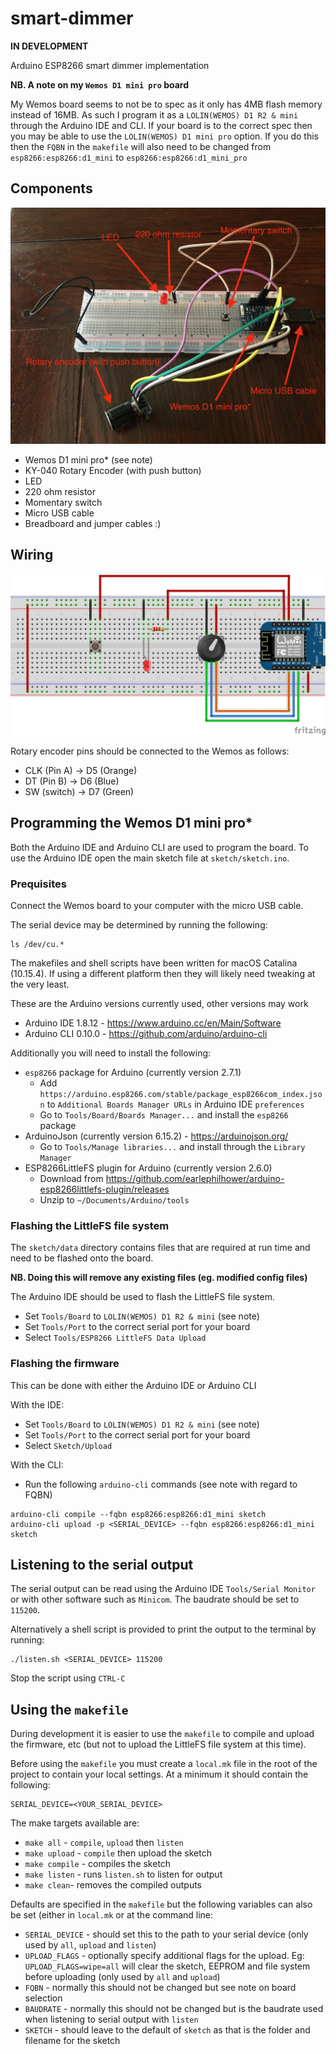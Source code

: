 # smart-dimmer

**IN DEVELOPMENT**

Arduino ESP8266 smart dimmer implementation

**NB. A note on my `Wemos D1 mini pro` board**

My Wemos board seems to not be to spec as it only has 4MB flash memory instead of 16MB. As such I program it as a `LOLIN(WEMOS) D1 R2 & mini` through the Arduino IDE and CLI. If your board is to the correct spec then you may be able to use the `LOLIN(WEMOS) D1 mini pro` option. If you do this then the `FQBN` in the `makefile` will also need to be changed from `esp8266:esp8266:d1_mini` to `esp8266:esp8266:d1_mini_pro`

## Components

![breadboard](breadboard.jpeg)

- Wemos D1 mini pro* (see note)
- KY-040 Rotary Encoder (with push button)
- LED
- 220 ohm resistor
- Momentary switch
- Micro USB cable
- Breadboard and jumper cables :)

## Wiring

![breadboard wiring](breadboard_bb.png)

Rotary encoder pins should be connected to the Wemos as follows:

- CLK (Pin A) -> D5 (Orange)
- DT (Pin B) -> D6 (Blue)
- SW (switch) -> D7 (Green)

## Programming the Wemos D1 mini pro*

Both the Arduino IDE and Arduino CLI are used to program the board. To use the Arduino IDE open the main sketch file at `sketch/sketch.ino`.

### Prequisites

Connect the Wemos board to your computer with the micro USB cable.

The serial device may be determined by running the following:

```
ls /dev/cu.*
```

The makefiles and shell scripts have been written for macOS Catalina (10.15.4). If using a different platform then they will likely need tweaking at the very least.

These are the Arduino versions currently used, other versions may work

- Arduino IDE 1.8.12 - https://www.arduino.cc/en/Main/Software
- Arduino CLI 0.10.0 - https://github.com/arduino/arduino-cli

Additionally you will need to install the following:

- `esp8266` package for Arduino (currently version 2.7.1)
  - Add `https://arduino.esp8266.com/stable/package_esp8266com_index.json` to `Additional Boards Manager URLs` in Arduino IDE `preferences`
  - Go to `Tools/Board/Boards Manager...` and install the `esp8266` package
- ArduinoJson (currently version 6.15.2) - https://arduinojson.org/
  - Go to `Tools/Manage libraries...` and install through the `Library Manager`
- ESP8266LittleFS plugin for Arduino (currently version 2.6.0)
  - Download from https://github.com/earlephilhower/arduino-esp8266littlefs-plugin/releases
  - Unzip to `~/Documents/Arduino/tools`

### Flashing the LittleFS file system

The `sketch/data` directory contains files that are required at run time and need to be flashed onto the board.

**NB. Doing this will remove any existing files (eg. modified config files)**

The Arduino IDE should be used to flash the LittleFS file system.

- Set `Tools/Board` to `LOLIN(WEMOS) D1 R2 & mini` (see note)
- Set `Tools/Port` to the correct serial port for your board
- Select `Tools/ESP8266 LittleFS Data Upload`

### Flashing the firmware

This can be done with either the Arduino IDE or Arduino CLI

With the IDE:

- Set `Tools/Board` to `LOLIN(WEMOS) D1 R2 & mini` (see note)
- Set `Tools/Port` to the correct serial port for your board
- Select `Sketch/Upload`

With the CLI:

- Run the following `arduino-cli` commands (see note with regard to FQBN)

```
arduino-cli compile --fqbn esp8266:esp8266:d1_mini sketch
arduino-cli upload -p <SERIAL_DEVICE> --fqbn esp8266:esp8266:d1_mini sketch
```

## Listening to the serial output

The serial output can be read using the Arduino IDE `Tools/Serial Monitor` or with other software such as `Minicom`. The baudrate should be set to `115200`.

Alternatively a shell script is provided to print the output to the terminal by running:

```
./listen.sh <SERIAL_DEVICE> 115200
```

Stop the script using `CTRL-C`

## Using the `makefile`

During development it is easier to use the `makefile` to compile and upload the firmware, etc (but not to upload the LittleFS file system at this time).

Before using the `makefile` you must create a `local.mk` file in the root of the project to contain your local settings. At a minimum it should contain the following:

```
SERIAL_DEVICE=<YOUR_SERIAL_DEVICE>
```

The make targets available are:

- `make all` - `compile`, `upload` then `listen`
- `make upload` - `compile` then upload the sketch
- `make compile` - compiles the sketch
- `make listen` - runs `listen.sh` to listen for output
- `make clean`- removes the compiled outputs

Defaults are specified in the `makefile` but the following variables can also be set (either in `local.mk` or at the command line:

- `SERIAL_DEVICE` - should set this to the path to your serial device (only used by `all`, `upload` and `listen`)
- `UPLOAD_FLAGS` - optionally specify additional flags for the upload. Eg: `UPLOAD_FLAGS=wipe=all` will clear the sketch, EEPROM and file system before uploading (only used by `all` and `upload`)
- `FQBN` - normally this should not be changed but see note on board selection
- `BAUDRATE` - normally this should not be changed but is the baudrate used when listening to serial output with `listen`
- `SKETCH` - should leave to the default of `sketch` as that is the folder and filename for the sketch
